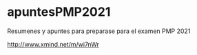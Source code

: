# apuntesPMP2021
Resumenes y apuntes para preparase para el examen PMP 2021

http://www.xmind.net/m/wi7nWr
